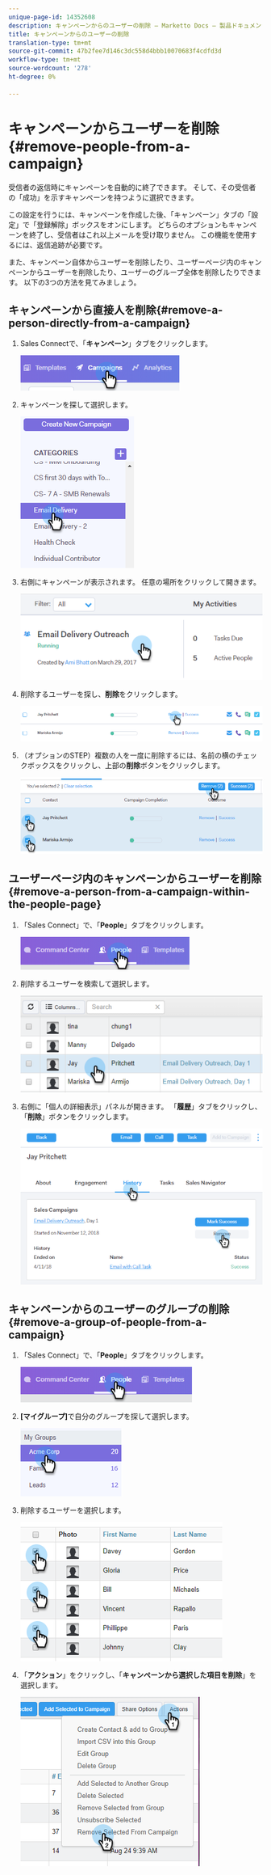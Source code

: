 ```yaml
---
unique-page-id: 14352608
description: キャンペーンからのユーザーの削除 — Marketto Docs — 製品ドキュメント
title: キャンペーンからのユーザーの削除
translation-type: tm+mt
source-git-commit: 47b2fee7d146c3dc558d4bbb10070683f4cdfd3d
workflow-type: tm+mt
source-wordcount: '278'
ht-degree: 0%

---
```



# キャンペーンからユーザーを削除{#remove-people-from-a-campaign}

受信者の返信時にキャンペーンを自動的に終了できます。 そして、その受信者の「成功」を示すキャンペーンを持つように選択できます。

この設定を行うには、キャンペーンを作成した後、「キャンペーン」タブの「設定」で「登録解除」ボックスをオンにします。 どちらのオプションもキャンペーンを終了し、受信者はこれ以上メールを受け取りません。 この機能を使用するには、返信追跡が必要です。

また、キャンペーン自体からユーザーを削除したり、ユーザーページ内のキャンペーンからユーザーを削除したり、ユーザーのグループ全体を削除したりできます。 以下の3つの方法を見てみましょう。

## キャンペーンから直接人を削除{#remove-a-person-directly-from-a-campaign}

1. Sales Connectで、「**キャンペーン**」タブをクリックします。

   ![](assets/one.png)

1. キャンペーンを探して選択します。

   ![](assets/two.png)

1. 右側にキャンペーンが表示されます。 任意の場所をクリックして開きます。

   ![](assets/three.png)

1. 削除するユーザーを探し、**削除**&#x200B;をクリックします。

   ![](assets/four.png)

1. （オプションのSTEP）複数の人を一度に削除するには、名前の横のチェックボックスをクリックし、上部の&#x200B;**削除**&#x200B;ボタンをクリックします。

   ![](assets/five.png)

## ユーザーページ内のキャンペーンからユーザーを削除{#remove-a-person-from-a-campaign-within-the-people-page}

1. 「Sales Connect」で、「**People**」タブをクリックします。

   ![](assets/one-a.png)

1. 削除するユーザーを検索して選択します。

   ![](assets/two-a.png)

1. 右側に「個人の詳細表示」パネルが開きます。 「**履歴**」タブをクリックし、「**削除**」ボタンをクリックします。

   ![](assets/three-a.png)

## キャンペーンからのユーザーのグループの削除{#remove-a-group-of-people-from-a-campaign}

1. 「Sales Connect」で、「**People**」タブをクリックします。

   ![](assets/one-b.png)

1. **[マイグループ]**&#x200B;で自分のグループを探して選択します。

   ![](assets/two-b.png)

1. 削除するユーザーを選択します。

   ![](assets/three-b.png)

1. 「**アクション**」をクリックし、「**キャンペーンから選択した項目を削除**」を選択します。

   ![](assets/four-b.png)

